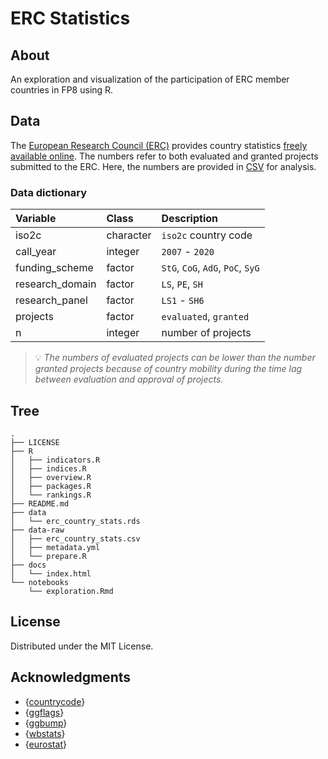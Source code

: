 # ERC Statistics

## About

An exploration and visualization of the participation of ERC member countries in FP8 using R.

## Data

The [European Research Council (ERC)](https://erc.europa.eu) provides country statistics [freely available online](https://erc.europa.eu/projects-figures/statistics).  The numbers refer to both evaluated and granted projects submitted to the ERC.  Here, the numbers are provided in [CSV](data-raw/erc_country_stats.csv) for analysis.

### Data dictionary

|Variable        |Class     |Description                       |
|:---------------|:---------|:---------------------------------|
|iso2c           |character |`iso2c` country code              |
|call_year       |integer   |`2007` - `2020`                   |
|funding_scheme  |factor    |`StG`, `CoG`, `AdG`, `PoC`, `SyG` |
|research_domain |factor    |`LS`, `PE`, `SH`                  |
|research_panel  |factor    |`LS1` - `SH6`                     |
|projects        |factor    |`evaluated`, `granted`            |
|n               |integer   |number of projects                |

> 💡 _The numbers of evaluated projects can be lower than the number granted projects because of country mobility during the time lag between evaluation and approval of projects._

## Tree

```{bash}
.
├── LICENSE
├── R
│   ├── indicators.R
│   ├── indices.R
│   ├── overview.R
│   ├── packages.R
│   └── rankings.R
├── README.md
├── data
│   └── erc_country_stats.rds
├── data-raw
│   ├── erc_country_stats.csv
│   ├── metadata.yml
│   └── prepare.R
├── docs
│   └── index.html
└── notebooks
    └── exploration.Rmd
```

## License

Distributed under the MIT License.

## Acknowledgments

- {[countrycode](https://github.com/vincentarelbundock/countrycode)}
- {[ggflags](https://github.com/rensa/ggflags)}
- {[ggbump](https://github.com/davidsjoberg/ggbump)}
- {[wbstats](https://github.com/nset-ornl/wbstats)}
- {[eurostat](https://github.com/rOpenGov/eurostat)}
